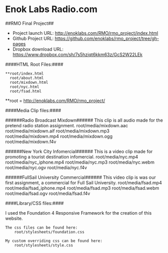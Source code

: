 Enok Labs Radio.com
===========

##RMO Final Project##

* Project launch URL: http://enoklabs.com/RMO/rmo_project/index.html
* Github Project URL: https://github.com/enoklabs/rmo_project/tree/gh-pages
* Dropbox download URL: https://www.dropbox.com/sh/7s5hziqt6kkm63z/GcS2W22LEk


####HTML Root Files:####
  
	**root/index.html
	  root/about.html
	  root/mixdown.html
	  root/nyc.html
	  root/fsad.html
	   
**root = http://enoklabs.com/RMO/rmo_project/

####Media Clip files:####
	
######Radio Broadcast Mixdown######
	This clip is all audio made for the pretend radio station assignment.
		root/media/mixdown.aac
		root/media/mixdown.aif
		root/media/mixdown.mp3
		root/media/mixdown.mp4
		root/media/mixdown.ogg
		root/media/mixdown.f4v

######New York City Infomercial######
	This is a video clip made for promoting a tourist destination infomercial.
		root/media/nyc.mp4
		root/media/nyc_iphone.mp4
		root/media/nyc.mp3
		root/media/nyc.webm
		root/media/nyc.ogv
		root/media/nyc.f4v


######FullSail University Commercial######
	This video clip is was our first assignment, a commercial for Full Sail University.
		root/media/fsad.mp4
		root/media/fsad_iphone.mp4
		root/media/fsad.mp3
		root/media/fsad.webm
		root/media/fsad.ogv
		root/media/fsad.f4v


####Library/CSS files:####

I used the Foundation 4 Responsive Framework for the creation of this website.

	The css files can be found here:
		root/stylesheets/foundation.css

	My custom overriding css can be found here:
		root/stylesheets/style.css


